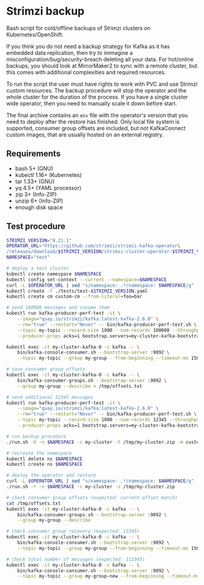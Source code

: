# Strimzi backup
Bash script for cold/offline backups of Strimzi clusters on Kubernetes/OpenShift.

If you think you do not need a backup strategy for Kafka as it has embedded data replication,
then try to immagine a misconfiguration/bug/security-breach deleting all your data. For hot/online
backups, you should look at MirrorMaker2 to sync with a remote cluster, but this comes with
additional complexities and required resources.

To run the script the user must have rights to work with PVC and use Strimzi custom resources.
The backup procedure will stop the operator and the whole cluster for the duration of the process.
If you have a single cluster wide operator, then you need to manually scale it down before start.

The final archive contains an `env` file with the operator's version that you need to deploy after
the restore has finished. Only local file system is supported, consumer group offsets are included,
but not KafkaConnect custom images, that are usually hosted on an external registry.

## Requirements
- bash 5+ (GNU)
- kubectl 1.16+ (Kubernetes)
- tar 1.33+ (GNU)
- yq 4.5+ (YAML processor)
- zip 3+ (Info-ZIP)
- unzip 6+ (Info-ZIP)
- enough disk space

## Test procedure
```sh
STRIMZI_VERSION="0.21.1"
OPERATOR_URL="https://github.com/strimzi/strimzi-kafka-operator\
/releases/download/$STRIMZI_VERSION/strimzi-cluster-operator-$STRIMZI_VERSION.yaml"
NAMESPACE="test"

# deploy a test cluster
kubectl create namespace $NAMESPACE
kubectl config set-context --current --namespace=$NAMESPACE
curl -L $OPERATOR_URL | sed "s/namespace: .*/namespace: $NAMESPACE/g" | kubectl create -f -
kubectl create -f ./tests/test-$STRIMZI_VERSION.yaml
kubectl create cm custom-cm --from-literal=foo=bar

# send 100000 messages and cosume them
kubectl run kafka-producer-perf-test -it \
    --image="quay.io/strimzi/kafka:latest-kafka-2.6.0" \
    --rm="true" --restart="Never" -- bin/kafka-producer-perf-test.sh \
    --topic my-topic --record-size 1000 --num-records 100000 --throughput -1 \
    --producer-props acks=1 bootstrap.servers=my-cluster-kafka-bootstrap:9092

kubectl exec -it my-cluster-kafka-0 -c kafka -- \
    bin/kafka-console-consumer.sh --bootstrap-server :9092 \
    --topic my-topic --group my-group --from-beginning --timeout-ms 15000

# save consumer group offsets
kubectl exec -it my-cluster-kafka-0 -c kafka -- \
    bin/kafka-consumer-groups.sh --bootstrap-server :9092 \
    --group my-group --describe > /tmp/offsets.txt

# send additional 12345 messages
kubectl run kafka-producer-perf-test -it \
    --image="quay.io/strimzi/kafka:latest-kafka-2.6.0" \
    --rm="true" --restart="Never" -- bin/kafka-producer-perf-test.sh \
    --topic my-topic --record-size 1000 --num-records 12345 --throughput -1 \
    --producer-props acks=1 bootstrap.servers=my-cluster-kafka-bootstrap:9092

# run backup procedure
./run.sh -b -n $NAMESPACE -c my-cluster -t /tmp/my-cluster.zip -m custom-cm

# recreate the namespace
kubectl delete ns $NAMESPACE
kubectl create ns $NAMESPACE

# deploy the operator and restore
curl -L $OPERATOR_URL | sed "s/namespace: .*/namespace: $NAMESPACE/g" | kubectl create -f -
./run.sh -r -n $NAMESPACE -c my-cluster -s /tmp/my-cluster.zip

# check consumer group offsets (expected: current-offset match)
cat /tmp/offsets.txt
kubectl exec -it my-cluster-kafka-0 -c kafka -- \
    bin/kafka-consumer-groups.sh --bootstrap-server :9092 \
    --group my-group --describe

# check consumer group recovery (expected: 12345)
kubectl exec -it my-cluster-kafka-0 -c kafka -- \
    bin/kafka-console-consumer.sh --bootstrap-server :9092 \
    --topic my-topic --group my-group --from-beginning --timeout-ms 15000

# check total number of messages (expected: 112345)
kubectl exec -it my-cluster-kafka-0 -c kafka -- \
    bin/kafka-console-consumer.sh --bootstrap-server :9092 \
    --topic my-topic --group my-group-new --from-beginning --timeout-ms 15000
```

